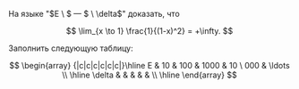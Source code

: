 На языке "$E \ $ — $ \ \delta$" доказать, что

$$ \lim_{x \to 1} \frac{1}{(1-x)^2} = +\infty. $$

Заполнить следующую таблицу:

$$ \begin{array} {|c|c|c|c|c|c|}\hline E & 10 & 100 & 1000 & 10 \ 000 & \ldots \\ \hline \delta &  &  &  &  &  \\ \hline  \end{array} $$
